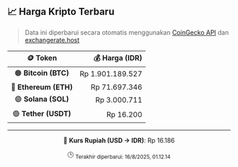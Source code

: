 

<!-- HARGA_KRIPTO -->
## 📈 Harga Kripto Terbaru

> Data ini diperbarui secara otomatis menggunakan [CoinGecko API](https://www.coingecko.com/) dan [exchangerate.host](https://exchangerate.host/)

<div align="center">

| 🪙 Token | 💰 Harga (IDR) |
|:------:|---------------:|
| 🟠 **Bitcoin (BTC)**   | Rp 1.901.189.527 |
| 🔵 **Ethereum (ETH)**  | Rp 71.697.346 |
| 🟣 **Solana (SOL)**    | Rp 3.000.711 |
| 🟢 **Tether (USDT)**   | Rp 16.200 |

---

💱 **Kurs Rupiah (USD → IDR)**: Rp 16.186

🕒 <sub>Terakhir diperbarui: 16/8/2025, 01.12.14</sub>

</div>
<!-- /HARGA_KRIPTO -->